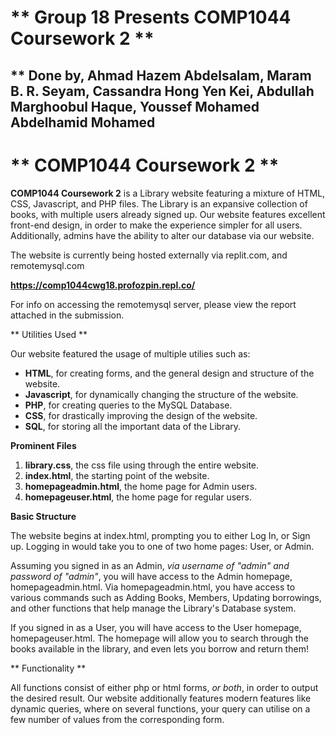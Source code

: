 # ** Group 18 Presents COMP1044 Coursework 2 **
##  ** Done by, Ahmad Hazem Abdelsalam, Maram B. R. Seyam, Cassandra Hong Yen Kei, Abdullah Marghoobul Haque, Youssef Mohamed Abdelhamid Mohamed

# **  COMP1044 Coursework 2 **

**COMP1044 Coursework 2** is a Library website featuring a mixture of HTML, CSS, Javascript, and PHP files.
The Library is an expansive collection of books, with multiple users already signed up.
Our website features excellent front-end design, in order to make the experience simpler for all users.
Additionally, admins have the ability to alter our database via our website.

The website is currently being hosted externally via replit.com, and remotemysql.com

**https://comp1044cwg18.profozpin.repl.co/**

For info on accessing the remotemysql server, please view the report attached in the submission.

** Utilities Used **

Our website featured the usage of multiple utilies such as:

- **HTML**, for creating forms, and the general design and structure of the website.
- **Javascript**, for dynamically changing the structure of the website.
- **PHP**, for creating queries to the MySQL Database.
- **CSS**, for drastically improving the design of the website.
- **SQL**, for storing all the important data of the Library.

**Prominent Files**

1. **library.css**, the css file using through the entire website.
2. **index.html**, the starting point of the website.
3. **homepageadmin.html**, the home page for Admin users.
4. **homepageuser.html**, the home page for regular users.

**Basic Structure**

The website begins at index.html, prompting you to either Log In, or Sign up.
Logging in would take you to one of two home pages: User, or Admin.

Assuming you signed in as an Admin, *via username of "admin" and password of "admin"*, you will have access to the Admin homepage, homepageadmin.html.
Via homepageadmin.html, you have access to various commands such as Adding Books, Members, Updating borrowings, and other functions that help manage the Library's Database system.

If you signed in as a User, you will have access to the User homepage, homepageuser.html.
The homepage will allow you to search through the books available in the library, and even lets you borrow and return them!

** Functionality **

All functions consist of either php or html forms, *or both*, in order to output the desired result.
Our website additionally features modern features like dynamic queries, where on several functions, your query can utilise on a few number of values from the corresponding form.

